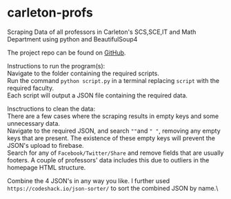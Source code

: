 # carleton-profs
Scraping Data of all professors in Carleton's SCS,SCE,IT and Math Department using python and BeautifulSoup4

The project repo can be found on [GitHub](https://github.com/Kailinho/carleton-profs).


Instructions to run the program(s):\
Navigate to the folder containing the required scripts.\
Run the command `python script.py` in a terminal replacing `script` with the required faculty.\
Each script will output a JSON file containing the required data.


Insctructions to clean the data:\
There are a few cases where the scraping results in empty keys and some unnecessary data. \
Navigate to the required JSON, and search `""`and `" "`, removing any empty keys that are present. The existence of these empty keys will prevent the JSON's upload to firebase.\
Search for any of `Facebook/Twitter/Share` and remove fields that are usually footers. A couple of professors' data includes this due to outliers in the homepage HTML structure. 

Combine the 4 JSON's in any way you like. I further used `https://codeshack.io/json-sorter/` to sort the combined JSON by name.\
